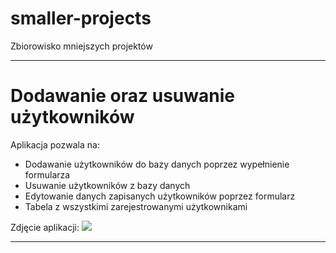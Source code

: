 # smaller-projects
Zbiorowisko mniejszych projektów
<hr>
<h1>Dodawanie oraz usuwanie użytkowników</h1>
Aplikacja pozwala na:
<ul>
  <li>Dodawanie użytkowników do bazy danych poprzez wypełnienie formularza</li>
  <li>Usuwanie użytkowników z bazy danych</li>
  <li>Edytowanie danych zapisanych użytkowników poprzez formularz</li>
  <li>Tabela z wszystkimi zarejestrowanymi użytkownikami</li>
</ul>
Zdjęcie aplikacji: <img src=“https://imgur.com/a/DIlmQON”>
<hr>

